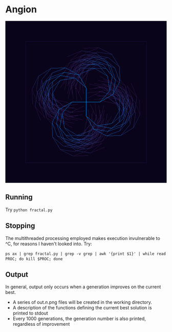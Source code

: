 Angion
===================
![Example output](https://github.com/bennullgraham/Angion/blob/master/readme/fractal.png)

Running
-------------------
Try `python fractal.py`

Stopping
-------------------
The multithreaded processing employed makes execution invulnerable to ^C, for reasons I haven't looked into. Try:

    ps ax | grep fractal.py | grep -v grep | awk '{print $1}' | while read PROC; do kill $PROC; done

Output
--------------------
In general, output only occurs when a generation improves on the current best.

 - A series of out.*n*.png files will be created in the working directory.
 - A description of the functions defining the current best solution is printed to stdout
 - Every 1000 generations, the generation number is also printed, regardless of improvement